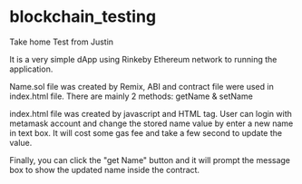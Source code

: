 # blockchain_testing
Take home Test from Justin

It is a very simple dApp using Rinkeby Ethereum network to running the application.

Name.sol file was created by Remix, ABI and contract file were used in index.html file.
There are mainly 2 methods: getName & setName

index.html file was created by javascript and HTML tag.
User can login with metamask account and change the stored name value by enter a new name in text box.
It will cost some gas fee and take a few second to update the value.

Finally, you can click the "get Name" button and it will prompt the message box to show the updated name inside the contract.
